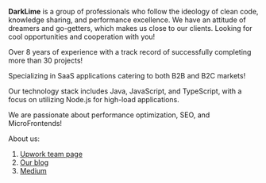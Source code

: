 **DarkLime** is a group of professionals who follow the ideology of clean code,
knowledge sharing, and performance excellence.
We have an attitude of dreamers and go-getters, which makes us close to our clients.
Looking for cool opportunities and cooperation with you!

Over 8 years of experience with a track record of successfully completing more than 30 projects!

Specializing in SaaS applications catering to both B2B and B2C markets!

Our technology stack includes Java, JavaScript, and TypeScript, with a focus on utilizing Node.js for high-load applications.

We are passionate about performance optimization, SEO, and MicroFrontends!

About us:

1. [Upwork team page](https://www.upwork.com/agencies/darklime/)
2. [Our blog](https://www.darklimeteam.com/articles/)
3. [Medium](https://medium.com/@js_code)


